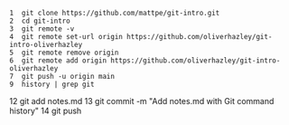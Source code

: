     1  git clone https://github.com/mattpe/git-intro.git
    2  cd git-intro
    3  git remote -v
    4  git remote set-url origin https://github.com/oliverhazley/git-intro-oliverhazley
    5  git remote remove origin
    6  git remote add origin https://github.com/oliverhazley/git-intro-oliverhazley
    7  git push -u origin main
    9  history | grep git
   12  git add notes.md
   13  git commit -m "Add notes.md with Git command history"
   14  git push
